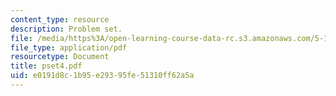```yaml
---
content_type: resource
description: Problem set.
file: /media/https%3A/open-learning-course-data-rc.s3.amazonaws.com/5-13-organic-chemistry-ii-fall-2006/e0191d8c1b95e29395fe51310ff62a5a_pset4.pdf
file_type: application/pdf
resourcetype: Document
title: pset4.pdf
uid: e0191d8c-1b95-e293-95fe-51310ff62a5a
---
```

